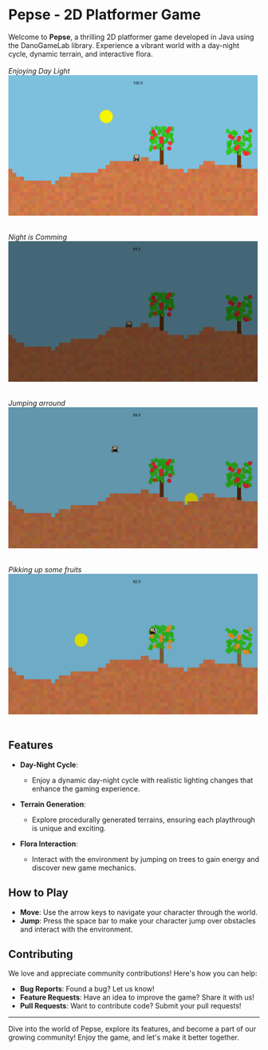 # Pepse - 2D Platformer Game

Welcome to **Pepse**, a thrilling 2D platformer game developed in Java using the DanoGameLab library. Experience a vibrant world with a day-night cycle, dynamic terrain, and interactive flora.
<br><br>
*Enjoying Day Light*
<br>
<img src="assets/ScreenShots/Desktop%20Screenshot%202024.05.29%20-%2019.41.06.55.png" alt="Day-Night Cycle in Action" width="500"/>
<br><br>

*Night is Comming*
<br>
<img src="assets/ScreenShots/Desktop%20Screenshot%202024.05.29%20-%2019.41.17.48.png" alt="Exploring Procedurally Generated Terrain" width="500"/>
<br><br>

*Jumping arround*
<br>
<img src="assets/ScreenShots/Desktop%20Screenshot%202024.05.29%20-%2019.41.26.96.png" alt="Interacting with Flora" width="500"/>
<br><br>

*Pikking up some fruits*
<br>
<img src="assets/ScreenShots/Desktop%20Screenshot%202024.05.29%20-%2019.41.39.52.png" alt="Dynamic Lighting Effects" width="500"/>
<br><br>



## Features

- **Day-Night Cycle**: 
  - Enjoy a dynamic day-night cycle with realistic lighting changes that enhance the gaming experience.

- **Terrain Generation**: 
  - Explore procedurally generated terrains, ensuring each playthrough is unique and exciting.

- **Flora Interaction**: 
  - Interact with the environment by jumping on trees to gain energy and discover new game mechanics.

## How to Play

- **Move**: Use the arrow keys to navigate your character through the world.
- **Jump**: Press the space bar to make your character jump over obstacles and interact with the environment.

## Contributing

We love and appreciate community contributions! Here's how you can help:

- **Bug Reports**: Found a bug? Let us know!
- **Feature Requests**: Have an idea to improve the game? Share it with us!
- **Pull Requests**: Want to contribute code? Submit your pull requests!

---

Dive into the world of Pepse, explore its features, and become a part of our growing community! Enjoy the game, and let's make it better together.
